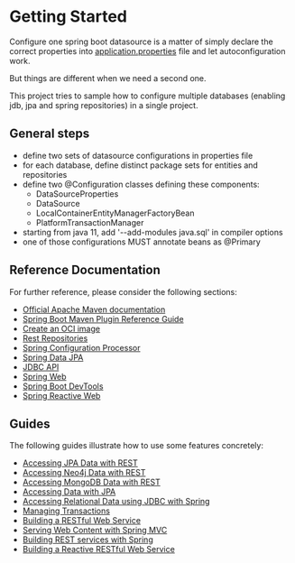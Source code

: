 # Getting Started

Configure one spring boot datasource is a matter of simply declare the correct
properties into [application.properties](src/main/resources/application.properties)
file and let autoconfiguration work.

But things are different when we need a second one.

This project tries to sample how to configure multiple databases (enabling jdb,
jpa and spring repositories) in a single project.

## General steps

- define two sets of datasource configurations in properties file
- for each database, define distinct package sets for entities and repositories
- define two @Configuration classes defining these components:
  - DataSourceProperties
  - DataSource
  - LocalContainerEntityManagerFactoryBean
  - PlatformTransactionManager
- starting from java 11, add '--add-modules java.sql' in compiler options
- one of those configurations MUST annotate beans as @Primary

## Reference Documentation

For further reference, please consider the following sections:

* [Official Apache Maven documentation](https://maven.apache.org/guides/index.html)
* [Spring Boot Maven Plugin Reference Guide](https://docs.spring.io/spring-boot/docs/2.6.13/maven-plugin/reference/html/)
* [Create an OCI image](https://docs.spring.io/spring-boot/docs/2.6.13/maven-plugin/reference/html/#build-image)
* [Rest Repositories](https://docs.spring.io/spring-boot/docs/2.6.13/reference/htmlsingle/#howto.data-access.exposing-spring-data-repositories-as-rest)
* [Spring Configuration Processor](https://docs.spring.io/spring-boot/docs/2.6.13/reference/htmlsingle/#appendix.configuration-metadata.annotation-processor)
* [Spring Data JPA](https://docs.spring.io/spring-boot/docs/2.6.13/reference/htmlsingle/#data.sql.jpa-and-spring-data)
* [JDBC API](https://docs.spring.io/spring-boot/docs/2.6.13/reference/htmlsingle/#data.sql)
* [Spring Web](https://docs.spring.io/spring-boot/docs/2.6.13/reference/htmlsingle/#web)
* [Spring Boot DevTools](https://docs.spring.io/spring-boot/docs/2.6.13/reference/htmlsingle/#using.devtools)
* [Spring Reactive Web](https://docs.spring.io/spring-boot/docs/2.6.13/reference/htmlsingle/#web.reactive)

## Guides

The following guides illustrate how to use some features concretely:

* [Accessing JPA Data with REST](https://spring.io/guides/gs/accessing-data-rest/)
* [Accessing Neo4j Data with REST](https://spring.io/guides/gs/accessing-neo4j-data-rest/)
* [Accessing MongoDB Data with REST](https://spring.io/guides/gs/accessing-mongodb-data-rest/)
* [Accessing Data with JPA](https://spring.io/guides/gs/accessing-data-jpa/)
* [Accessing Relational Data using JDBC with Spring](https://spring.io/guides/gs/relational-data-access/)
* [Managing Transactions](https://spring.io/guides/gs/managing-transactions/)
* [Building a RESTful Web Service](https://spring.io/guides/gs/rest-service/)
* [Serving Web Content with Spring MVC](https://spring.io/guides/gs/serving-web-content/)
* [Building REST services with Spring](https://spring.io/guides/tutorials/rest/)
* [Building a Reactive RESTful Web Service](https://spring.io/guides/gs/reactive-rest-service/)

